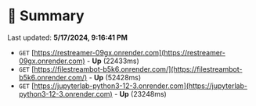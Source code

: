# 📖 Summary
Last updated: **5/17/2024, 9:16:41 PM**

- `GET` [https://restreamer-09gx.onrender.com](https://restreamer-09gx.onrender.com) - **Up** (22433ms)
- `GET` [https://filestreambot-b5k6.onrender.com/](https://filestreambot-b5k6.onrender.com/) - **Up** (52428ms)
- `GET` [https://jupyterlab-python3-12-3.onrender.com](https://jupyterlab-python3-12-3.onrender.com) - **Up** (23248ms)

